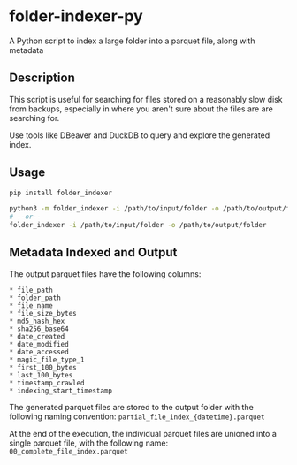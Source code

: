 # folder-indexer-py
A Python script to index a large folder into a parquet file, along with metadata

## Description

This script is useful for searching for files stored on a reasonably slow disk
from backups, especially in where you aren't sure about the files are are
searching for.

Use tools like DBeaver and DuckDB to query and explore the generated index.

## Usage

```bash
pip install folder_indexer

python3 -m folder_indexer -i /path/to/input/folder -o /path/to/output/folder
# --or--
folder_indexer -i /path/to/input/folder -o /path/to/output/folder
```

## Metadata Indexed and Output

The output parquet files have the following columns:

    * file_path
    * folder_path
    * file_name
    * file_size_bytes
    * md5_hash_hex
    * sha256_base64
    * date_created
    * date_modified
    * date_accessed
    * magic_file_type_1
    * first_100_bytes
    * last_100_bytes
    * timestamp_crawled
    * indexing_start_timestamp

The generated parquet files are stored to the output folder with the following naming convention: `partial_file_index_{datetime}.parquet`

At the end of the execution, the individual parquet files are unioned into a single parquet file, with the following name: `00_complete_file_index.parquet`

